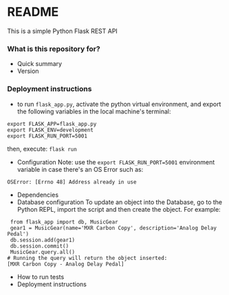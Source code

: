 # README #

This is a simple Python Flask REST API 

### What is this repository for? ###

* Quick summary
* Version

### Deployment instructions ###

* to run `flask_app.py`, activate the python virtual environment, and export the following variables in the local machine's terminal:

```
export FLASK_APP=flask_app.py
export FLASK_ENV=development
export FLASK_RUN_PORT=5001 
```
then, execute:
``flask run``
* Configuration
Note: use the ``export FLASK_RUN_PORT=5001`` environment variable in case there's an OS Error such as:
```
OSError: [Errno 48] Address already in use
``` 
* Dependencies
* Database configuration
To update an object into the Database, go to the Python REPL, import the script and then create the object.
For example:
```
 from flask_app import db, MusicGear
 gear1 = MusicGear(name='MXR Carbon Copy', description='Analog Delay Pedal')
 db.session.add(gear1)
 db.session.commit()
 MusicGear.query.all()
# Running the query will return the object inserted: 
[MXR Carbon Copy - Analog Delay Pedal]
```
* How to run tests
* Deployment instructions
